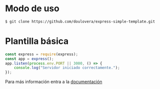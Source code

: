 # Modo de uso

```bash
$ git clone https://github.com/doulovera/express-simple-template.git
```

# Plantilla básica
```js
const express = require(express);
const app = express();
app.listen(process.env.PORT || 3000, () => {
	console.log("Servidor iniciado correctamente.");
});
```

Para más información entra a la [documentación](http://expressjs.com/)